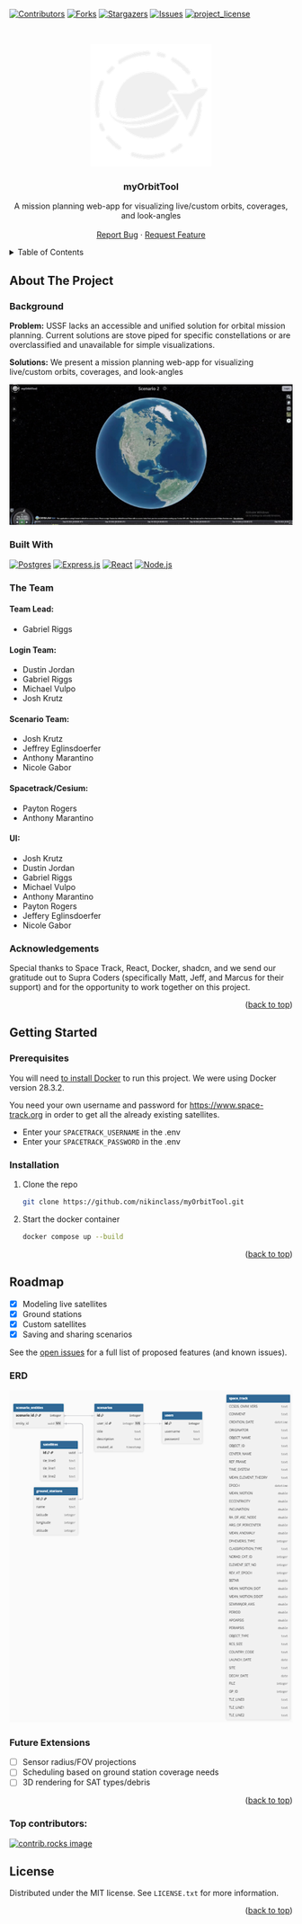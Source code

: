 <!-- Improved compatibility of back to top link: See: https://github.com/othneildrew/Best-README-Template/pull/73 -->

<a id="readme-top"></a>
[![Contributors][contributors-shield]][contributors-url]
[![Forks][forks-shield]][forks-url]
[![Stargazers][stars-shield]][stars-url]
[![Issues][issues-shield]][issues-url]
[![project_license][license-shield]][license-url]

<!-- PROJECT LOGO -->
<br />
<div align="center">

![myOrbitTool logo](./images/logo.png)

</div>

<!--
    <img src="https://github.com/nikinclass/myOrbitTool/blob/main/ui/src/assets/logo-dark.png" alt="Logo" width="80" height="80">
  </a> -->

<h3 align="center">myOrbitTool</h3>
<div>
  <p align="center">
    A mission planning web-app for visualizing live/custom orbits, coverages, and look-angles
    <br />
    <br />
    <a href="https://github.com/nikinclass/myOrbitTool/issues/new?labels=bug&template=bug-report---.md">Report Bug</a>
    &middot;
    <a href="https://github.com/nikinclass/myOrbitTool/issues/new?labels=enhancement&template=feature-request---.md">Request Feature</a>
  </p>
</div>

<!-- TABLE OF CONTENTS -->
<details>
  <summary>Table of Contents</summary>
  <ol>
    <li>
      <a href="#about-the-project">About The Project</a>
      <ul>
        <li><a href="#built-with">Built With</a></li>
        <li><a href="#the-team">The Team</a></li>
        <li><a href="#acknowledgments">Acknowledgments</a></li>
      </ul>
    </li>
    <li>
      <a href="#getting-started">Getting Started</a>
      <ul>
        <li><a href="#prerequisites">Prerequisites</a></li>
        <li><a href="#installation">Installation</a></li>
      </ul>
    </li>
    <li>
    <a href="#roadmap">Roadmap</a>
    <ul>
      <li><a href="#planning">Planning</a></li>
      <li><a href="#future-extensions">Future Extensions</a></li>
    </ul>
    </li>
  </ol>
</details>

## About The Project

### Background

**Problem:** USSF lacks an accessible and unified solution for orbital mission planning.
Current solutions are stove piped for specific constellations or are overclassified and
unavailable for simple visualizations.

**Solutions:** We present a mission planning web-app for visualizing live/custom orbits, coverages,
and look-angles ​</h3>

![myOrbitTool](/images/demo.png)

### Built With

[![Postgres][Postgres]][Postgres-url]
[![Express.js][Express.js]][Express-url]
[![React][React.js]][React-url]
[![Node.js][Node.js]][Node-url]

### The Team

#### **Team Lead:**

- Gabriel Riggs

#### Login Team:

- Dustin Jordan
- Gabriel Riggs
- Michael Vulpo
- Josh Krutz

#### Scenario Team:

- Josh Krutz
- Jeffrey Eglinsdoerfer
- Anthony Marantino
- Nicole Gabor

#### Spacetrack/Cesium:

- Payton Rogers
- Anthony Marantino

#### UI:

- Josh Krutz
- Dustin Jordan
- Gabriel Riggs
- Michael Vulpo
- Anthony Marantino
- Payton Rogers
- Jeffery Eglinsdoerfer
- Nicole Gabor

### Acknowledgements

Special thanks to Space Track, React, Docker, shadcn, and we send our gratitude out to Supra Coders (specifically Matt, Jeff, and Marcus for their support) and for the opportunity to work together on this project.

<p align="right">(<a href="#readme-top">back to top</a>)</p>

## Getting Started

### Prerequisites

You will need [to install Docker](https://docs.docker.com/engine/install/) to run this project. We were using Docker version 28.3.2.

You need your own username and password for https://www.space-track.org in order to get all the already existing satellites.

- Enter your `SPACETRACK_USERNAME` in the .env
- Enter your `SPACETRACK_PASSWORD` in the .env

### Installation

1. Clone the repo
   ```sh
   git clone https://github.com/nikinclass/myOrbitTool.git
   ```
1. Start the docker container

   ```sh
   docker compose up --build
   ```

<p align="right">(<a href="#readme-top">back to top</a>)</p>

<!-- ROADMAP -->

## Roadmap

- [x] Modeling live satellites
- [x] Ground stations
- [x] Custom satellites
- [x] Saving and sharing scenarios

See the [open issues](https://github.com/nikinclass/myOrbitTool/issues) for a full list of proposed features (and known issues).

### ERD

![myOrbitTool](/images/erd.png)

### Future Extensions

- [ ] Sensor radius/FOV projections
- [ ] Scheduling based on ground station coverage needs
- [ ] 3D rendering for SAT types/debris

<p align="right">(<a href="#readme-top">back to top</a>)</p>

### Top contributors:

<a href="https://github.com/nikinclass/myOrbitTool/graphs/contributors">
  <img src="https://contrib.rocks/image?repo=nikinclass/myOrbitTool" alt="contrib.rocks image" />
</a>

<!-- LICENSE -->

## License

Distributed under the MIT license. See `LICENSE.txt` for more information.

<p align="right">(<a href="#readme-top">back to top</a>)</p>

<!-- MARKDOWN LINKS & IMAGES -->
<!-- https://www.markdownguide.org/basic-syntax/#reference-style-links -->

[ERD-information]: https://github.com/users/nikinclass/projects/6/views/1?pane=issue&itemId=127645281&issue=nikinclass%7CmyOrbitTool%7C4
[contributors-shield]: https://img.shields.io/github/contributors/nikinclass/myOrbitTool.svg?style=for-the-badge
[contributors-url]: https://github.com/nikinclass/myOrbitTool/graphs/contributors
[forks-shield]: https://img.shields.io/github/forks/nikinclass/myOrbitTool.svg?style=for-the-badge
[forks-url]: https://github.com/nikinclass/myOrbitTool/network/members
[stars-shield]: https://img.shields.io/github/stars/nikinclass/myOrbitTool.svg?style=for-the-badge
[stars-url]: https://github.com/nikinclass/myOrbitTool/stargazers
[issues-shield]: https://img.shields.io/github/issues/nikinclass/myOrbitTool.svg?style=for-the-badge
[issues-url]: https://github.com/nikinclass/myOrbitTool/issues
[license-shield]: https://img.shields.io/github/license/nikinclass/myOrbitTool.svg?style=for-the-badge
[license-url]: https://github.com/nikinclass/myOrbitTool/blob/master/LICENSE.txt
[linkedin-shield]: https://img.shields.io/badge/-LinkedIn-black.svg?style=for-the-badge&logo=linkedin&colorB=555
[linkedin-url]: https://linkedin.com/in/linkedin_username
[product-screenshot]: images/screenshot.png
[Postgres]: https://img.shields.io/badge/Postgres-336791?style=for-the-badge&logo=postgresql&logoColor=white
[Postgres-url]: https://reactjs.org/
[Express.js]: https://img.shields.io/badge/Express.js-000000?style=for-the-badge&logo=express&logoColor=white
[Express-url]: https://reactjs.org/
[React.js]: https://img.shields.io/badge/React-20232A?style=for-the-badge&logo=react&logoColor=61DAFB
[React-url]: https://reactjs.org/
[Node.js]: https://img.shields.io/badge/node.js-339933?style=for-the-badge&logo=Node.js&logoColor=white
[Node-url]: https://reactjs.org/

</div>
